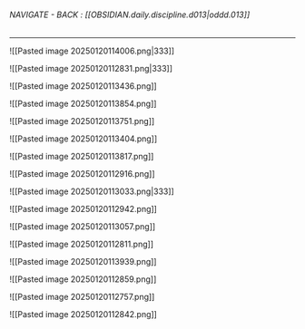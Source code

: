 
###### NAVIGATE - BACK : [[OBSIDIAN.daily.discipline.d013|oddd.013]]
----





![[Pasted image 20250120114006.png|333]]






![[Pasted image 20250120112831.png|333]]

![[Pasted image 20250120113436.png]]


![[Pasted image 20250120113854.png]]

![[Pasted image 20250120113751.png]]


![[Pasted image 20250120113404.png]]

![[Pasted image 20250120113817.png]]


![[Pasted image 20250120112916.png]]


![[Pasted image 20250120113033.png|333]]

![[Pasted image 20250120112942.png]]


![[Pasted image 20250120113057.png]]


![[Pasted image 20250120112811.png]]


![[Pasted image 20250120113939.png]]

![[Pasted image 20250120112859.png]]



![[Pasted image 20250120112757.png]]


![[Pasted image 20250120112842.png]]